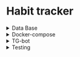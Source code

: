 # Habit tracker

<details>
<summary>Data Base</summary>
<br>

In this project a PostgreSQL data base is applied. In order to start data base from docker container it is required to download a PostgreSQL docker image with the command:

```
docker pull postgres
```

To start the data base run the command:

```
docker run --name=habbit-db -e POSTGRES_PASSWORD='qwerty' -p 5432:5432 -d --rm postgres
```

To create migration files run the command:

```
migrate create -ext sql -dir ./migrations -seq init
```

To make migration via the migration file run the command:

```
migrate -path ./migrations -database 'postgres://postgres:qwerty@localhost:5432/postgres?sslmode=disable' up
```

To delete tables from the data base run the command:

```
migrate -path ./migrations -database 'postgres://postgres:qwerty@localhost:5432/postgres?sslmode=disable' down
```

To enter the data base run the command:

```
docker exec -it 0b3c8bef7b3d /bin/bash
```

Then inside the postgres docker container run the command:

```
psql -U postgres
```

Inside the postgres environment, to check all the tables run the command:

```
\d
```

In case of errors with migration and db becomes dirty, enter the data base and do the next:

```
select * from schema_migrations;
```

```
update schema_migrations set dirty =false where version=XXXX;
```

</details>

<details>
<summary>Docker-compose</summary>
<br>

To start the docker compose for the first time run the command:

```
docker-compose -f build/docker-compose.yml up --build habit-tracker
```

When docker containers are built run the command without --build flag:

```
docker-compose -f build/docker-compose.yml up habit-tracker
```

</details>

<details>
<summary>TG-bot</summary>
<br>

To run the telegram-bot service run the command:

```
./tg-bot-habit -tg-bot-token 'token'
```

</details>


<details>
<summary>Testing</summary>
<br>

The project is tested with unit testing and mocks

If the code logic is changed and test mocks and test funcs need to be updated accordingly, do the following:

<details>
<summary>Mock service</summary>
<br>

In order to generate the service layer mock do the following:

1. Open the project in the terminal

2. Go to directory of the service layer

3. Run the command:

```
go generate
```

This command will regenerate the mock service

4. Check if the unit tests needs to be updated accordning to updated logic

</details>



</details>


